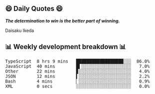 ## 😄 Daily Quotes 😄

_**The determination to win is the better part of winning.**_

Daisaku Ikeda



## 📊 Weekly development breakdown 📊

<pre>TypeScript  8 hrs 9 mins   ██████████████████░░░  86.0%
JavaScript  40 mins        █▍░░░░░░░░░░░░░░░░░░░   7.0%
Other       22 mins        ▊░░░░░░░░░░░░░░░░░░░░   4.0%
JSON        12 mins        ▍░░░░░░░░░░░░░░░░░░░░   2.2%
Bash        4 mins         ▏░░░░░░░░░░░░░░░░░░░░   0.9%
XML         0 secs         ░░░░░░░░░░░░░░░░░░░░░   0.0%</pre>